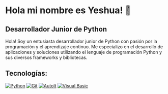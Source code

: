 # Hola mi nombre es Yeshua! 👋
## Desarrollador Junior de Python

Hola! Soy un entusiasta desarrollador junior de Python con pasión por la programación y el aprendizaje continuo. Me especializo en el desarrollo de aplicaciones y soluciones utilizando el lenguaje de programación Python y sus diversos frameworks y bibliotecas.

## Tecnologías:
[![Python](https://img.shields.io/badge/Python-blue?style=for-the-badge&logo=python&logoColor=white&labelColor=101010)]()
[![Git](https://img.shields.io/badge/Git-F05032?style=for-the-badge&logo=git&logoColor=white&labelColor=101010)]()
[![AutoIt](https://img.shields.io/badge/AutoIt-steelblue?style=for-the-badge&logo=autoit&logoColor=white&labelColor=101010)]()
[![Visual Basic](https://img.shields.io/badge/Visual%20Basic-9457A1?style=for-the-badge&logo=visual-studio&logoColor=white&labelColor=101010)]()






<!--
**YeshuaContacto/YeshuaContacto** is a ✨ _special_ ✨ repository because its `README.md` (this file) appears on your GitHub profile.

Here are some ideas to get you started:

- 🔭 I’m currently working on ...
- 🌱 I’m currently learning ...
- 👯 I’m looking to collaborate on ...
- 🤔 I’m looking for help with ...
- 💬 Ask me about ...
- 📫 How to reach me: ...
- 😄 Pronouns: ...
- ⚡ Fun fact: ...
-->
